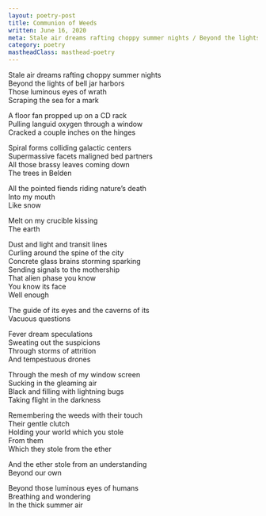 ```yaml
---
layout: poetry-post
title: Communion of Weeds
written: June 16, 2020
meta: Stale air dreams rafting choppy summer nights / Beyond the lights of bell jar harbors / Those luminous eyes of wrath
category: poetry
mastheadClass: masthead-poetry
---
```


Stale air dreams rafting choppy summer nights <br>
Beyond the lights of bell jar harbors <br>
Those luminous eyes of wrath <br>
Scraping the sea for a mark

A floor fan propped up on a CD rack <br>
Pulling languid oxygen through a window <br>
Cracked a couple inches on the hinges

Spiral forms colliding galactic centers <br>
Supermassive facets maligned bed partners <br>
All those brassy leaves coming down <br>
The trees in Belden

All the pointed fiends riding nature’s death <br>
Into my mouth <br>
Like snow

Melt on my crucible kissing <br>
The earth

Dust and light and transit lines <br>
Curling around the spine of the city <br>
Concrete glass brains storming sparking <br>
Sending signals to the mothership <br>
That alien phase you know <br>
You know its face <br>
Well enough

The guide of its eyes and the caverns of its <br>
Vacuous questions

Fever dream speculations <br>
Sweating out the suspicions <br>
Through storms of attrition <br>
And tempestuous drones

Through the mesh of my window screen <br>
Sucking in the gleaming air <br>
Black and filling with lightning bugs <br>
Taking flight in the darkness

Remembering the weeds with their touch <br>
Their gentle clutch <br>
Holding your world which you stole <br>
From them <br>
Which they stole from the ether

And the ether stole from an understanding <br>
Beyond our own

Beyond those luminous eyes of humans <br>
Breathing and wondering <br>
In the thick summer air

